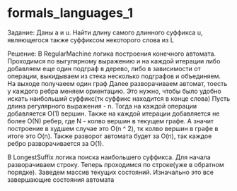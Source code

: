 # formals_languages_1

Задание:
 Даны a и u. Найти длину самого длинного суффикса u, являющегося также суффиксом некоторого слова из L
 
Решение:
 В RegularMachine логика построения конечного автомата. Проходимся по выгулярному выражению и на каждой итерации либо добавляем еще один подграф в дерево, либо в зависимости от операции, выкидываем из стека несколько подграфов и объединяем. На выходе получаеем один граф
 Далее разворачиваем автомат, тоесть у каждого ребра меняем ориентацию. Это нужно, чтобы было удобно искать наибольший суффикс(тк суффикс находится в конце слова)
 Пусть длина регулярного выражения - n. Тогда на каждой операции добавляется O(1) вершин. Также на каждой итерации добавляется не более O(N) ребер, где N - колво вершин в текущем графе. А значит построение в худшем случае это O(n ^ 2), тк колво вершин в графе в итоге это O(n). Также разворот автомата будет за O(n), так каждое ребро разворачивается за O(1).
 
 В LongestSuffix логика поиска наибольшего суффикса. Для начала разворачиваем строку. Теперь проходимся по строке(уже в обратном порядке). Заведем массив текущих состояний. Изначально это все завершающие состояния автомата
